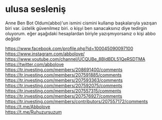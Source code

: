 # ulusa sesleniş

Anne Ben Bot Oldum(abbo)'un ismini cismini kullanıp başkalarıyla yazışan biri var. üstelik güvenilmez biri. o kişyi ben sanacaksınız diye tedirgin oluyorum. eğer aşağıdaki hesaplardan biriyle yazışmıyorsanız o kişi abbo değildir

https://www.facebook.com/profile.php?id=100045090097100 \
https://www.instagram.com/abbolove/ \
https://www.youtube.com/channel/UCQUBe_8BIdBDL51QeRSDTMA \
https://twitter.com/abbolove \
https://tr.investing.com/members/208691400/comments \
https://tr.investing.com/members/207591885/comments \
https://tr.investing.com/members/207593363/comments \
https://tr.investing.com/members/207592075/comments \
https://tr.investing.com/members/207557315/comments \
https://tr.investing.com/members/207576927/comments \
https://tr.investing.com/members/contributors/207557172/comments  \
https://t.me/Abbolove \
https://t.me/Ruhuzursuzum 

